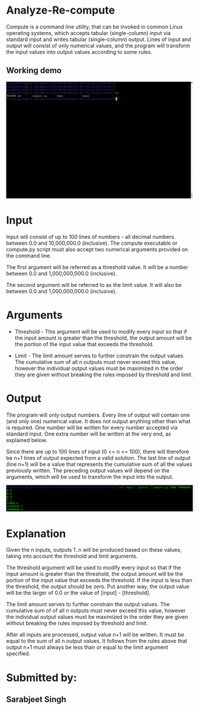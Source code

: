 # Analyze-Re-compute

Compute is a command line utility, that can be invoked in common Linux operating systems, which accepts tabular (single-column) input via standard input and writes tabular (single-column) output. Lines of input and output will consist of only numerical values, and the program will transform the input values into output values according to some rules.

## Working demo

![Working](demo/demo.gif)

# Input

Input will consist of up to 100 lines of numbers - all decimal numbers between 0.0 and 10,000,000.0 (inclusive). The compute executable or compute.py script must also accept two numerical arguments provided on the command line.

The first argument will be referred as a threshold value. It will be a number between 0.0 and 1,000,000,000.0 (inclusive).

The second argument will be referred to as the limit value. It will also be between 0.0 and 1,000,000,000.0 (inclusive).

# Arguments

- Threshold - This argument will be used to modify every input so that if the input amount is greater than the threshold, the output amount will be the portion of the input value that exceeds the threshold.

- Limit - The limit amount serves to further constrain the output values. The cumulative sum of all n outputs must never exceed this value, however the individual output values must be maximized in the order they are given without breaking the rules imposed by threshold and limit.

# Output

The program will only output numbers. Every line of output will contain one (and only one) numerical value. It does not output anything other than what is required. One number will be written for every number accepted via standard input. One extra number will be written at the very end, as explained below.

Since there are up to 100 lines of input (0 <= n <= 100), there will therefore be n+1 lines of output expected from a valid solution. The last line of output (line n+1) will be a value that represents the cumulative sum of all the values previously written. The preceding output values will depend on the arguments, which will be used to transform the input into the output.

![Demo Run](demo/demo.png)

# Explanation

Given the n inputs, outputs 1..n will be produced based on these values, taking into account the threshold and limit arguments.

The threshold argument will be used to modify every input so that if the input amount is greater than the threshold, the output amount will be the portion of the input value that exceeds the threshold. If the input is less than the threshold, the output should be zero. Put another way, the output value will be the larger of 0.0 or the value of [input] - [threshold].

The limit amount serves to further constrain the output values. The cumulative sum of of all n outputs must never exceed this value, however the individual output values must be maximized in the order they are given without breaking the rules imposed by threshold and limit.

After all inputs are processed, output value n+1 will be written. It must be equal to the sum of all n output values. It follows from the rules above that output n+1 must always be less than or equal to the limit argument specified.

# Submitted by:

## Sarabjeet Singh
